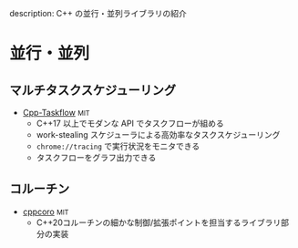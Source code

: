 description: C++ の並行・並列ライブラリの紹介

# 並行・並列

## マルチタスクスケジューリング

- [Cpp-Taskflow](https://github.com/cpp-taskflow/cpp-taskflow) <small>MIT</small>
    - C++17 以上でモダンな API でタスクフローが組める
    - work-stealing スケジューラによる高効率なタスクスケジューリング
    - `chrome://tracing` で実行状況をモニタできる
    - タスクフローをグラフ出力できる

## コルーチン

- [cppcoro](https://github.com/lewissbaker/cppcoro) <small>MIT</small>
    - C++20コルーチンの細かな制御/拡張ポイントを担当するライブラリ部分の実装
